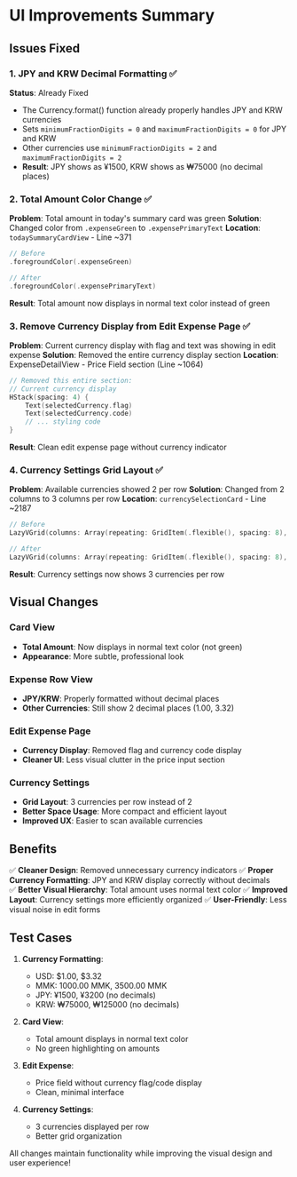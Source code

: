 # UI Improvements Summary

## Issues Fixed

### 1. JPY and KRW Decimal Formatting ✅
**Status**: Already Fixed
- The Currency.format() function already properly handles JPY and KRW currencies
- Sets `minimumFractionDigits = 0` and `maximumFractionDigits = 0` for JPY and KRW
- Other currencies use `minimumFractionDigits = 2` and `maximumFractionDigits = 2`
- **Result**: JPY shows as ¥1500, KRW shows as ₩75000 (no decimal places)

### 2. Total Amount Color Change ✅
**Problem**: Total amount in today's summary card was green
**Solution**: Changed color from `.expenseGreen` to `.expensePrimaryText`
**Location**: `todaySummaryCardView` - Line ~371
```swift
// Before
.foregroundColor(.expenseGreen)

// After  
.foregroundColor(.expensePrimaryText)
```
**Result**: Total amount now displays in normal text color instead of green

### 3. Remove Currency Display from Edit Expense Page ✅
**Problem**: Current currency display with flag and text was showing in edit expense
**Solution**: Removed the entire currency display section
**Location**: ExpenseDetailView - Price Field section (Line ~1064)
```swift
// Removed this entire section:
// Current currency display
HStack(spacing: 4) {
    Text(selectedCurrency.flag)
    Text(selectedCurrency.code)
    // ... styling code
}
```
**Result**: Clean edit expense page without currency indicator

### 4. Currency Settings Grid Layout ✅
**Problem**: Available currencies showed 2 per row
**Solution**: Changed from 2 columns to 3 columns per row
**Location**: `currencySelectionCard` - Line ~2187
```swift
// Before
LazyVGrid(columns: Array(repeating: GridItem(.flexible(), spacing: 8), count: 2), spacing: 8)

// After
LazyVGrid(columns: Array(repeating: GridItem(.flexible(), spacing: 8), count: 3), spacing: 8)
```
**Result**: Currency settings now shows 3 currencies per row

## Visual Changes

### Card View
- **Total Amount**: Now displays in normal text color (not green)
- **Appearance**: More subtle, professional look

### Expense Row View  
- **JPY/KRW**: Properly formatted without decimal places
- **Other Currencies**: Still show 2 decimal places (1.00, 3.32)

### Edit Expense Page
- **Currency Display**: Removed flag and currency code display
- **Cleaner UI**: Less visual clutter in the price input section

### Currency Settings
- **Grid Layout**: 3 currencies per row instead of 2
- **Better Space Usage**: More compact and efficient layout
- **Improved UX**: Easier to scan available currencies

## Benefits

✅ **Cleaner Design**: Removed unnecessary currency indicators
✅ **Proper Currency Formatting**: JPY and KRW display correctly without decimals  
✅ **Better Visual Hierarchy**: Total amount uses normal text color
✅ **Improved Layout**: Currency settings more efficiently organized
✅ **User-Friendly**: Less visual noise in edit forms

## Test Cases

1. **Currency Formatting**:
   - USD: $1.00, $3.32
   - MMK: 1000.00 MMK, 3500.00 MMK  
   - JPY: ¥1500, ¥3200 (no decimals)
   - KRW: ₩75000, ₩125000 (no decimals)

2. **Card View**:
   - Total amount displays in normal text color
   - No green highlighting on amounts

3. **Edit Expense**:
   - Price field without currency flag/code display
   - Clean, minimal interface

4. **Currency Settings**:
   - 3 currencies displayed per row
   - Better grid organization

All changes maintain functionality while improving the visual design and user experience!
